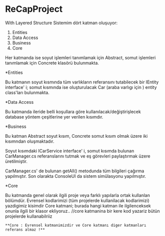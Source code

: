 # ReCapProject
With Layered Structure
 Sistemim dört katman oluşuyor:
1. Entities
2. Data Access
3. Business
4. Core

Her katmanda ise soyut işlemleri tanımlamak için Abstract, somut işlemleri tanımlamak için Concrete klasörü bulunmakta.

*Entities

Bu katmanın soyut kısmında tüm varlıkların referansını tutabilecek bir IEntity interface' i; somut kısmında ise oluşturulacak Car (araba varlıgı için ) entity class'ları bulunmakta.

*Data Access

Bu katmanda ileride belli koşullara göre kullanılacak/değiştirişlecek database yöntem çeşitlerine yer verilen kısımdır.

*Business

Bu katman Abstract soyut kısım, Concrete somut kısım olmak üzere iki kısımndan oluşmaktadır.

Soyut kısımdaki ICarService interface' i, somut kısımda bulunan CarManager.cs  referanslarını tutmak ve eş görevleri paylaştırmak üzere üretilmiştir.

CarManager.cs' de bulunan getAll() metodunda tüm bilgileri çağırma yapılmıştır.
Son olarakta ConsoleUI da sistem simülasyonu yapılmıştır.

*Core

Bu katmanda genel olarak ilgili proje veya farklı yapılarla ortak kullanlan bölümdür.
Evrensel kodlarimizi (tüm projelerde kullanilacak kodlarimizi) yazdigimiz kisimdir Core katmani;
	burada hangi katman ile ilgilenceksek onunla ilgili bir klasor ekliyoruz..
	//core katmanina bir kere kod yazariz bütün projelerde kullanabilriiz
	
	**Core : Evrensel katmanimizdir ve Core katmanı diger katmanları referans almaz !**
